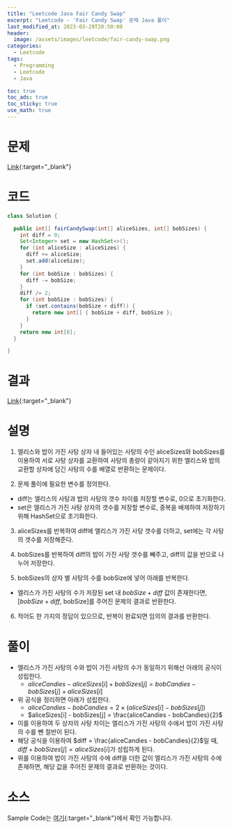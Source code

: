 ```yaml
---
title: "Leetcode Java Fair Candy Swap"
excerpt: "Leetcode - 'Fair Candy Swap' 문제 Java 풀이"
last_modified_at: 2023-03-29T20:50:00
header:
  image: /assets/images/leetcode/fair-candy-swap.png
categories:
  - Leetcode
tags:
  - Programming
  - Leetcode
  - Java

toc: true
toc_ads: true
toc_sticky: true
use_math: true
---
```

# 문제
[Link](https://leetcode.com/problems/fair-candy-swap){:target="_blank"}

# 코드
```java
class Solution {

  public int[] fairCandySwap(int[] aliceSizes, int[] bobSizes) {
    int diff = 0;
    Set<Integer> set = new HashSet<>();
    for (int aliceSize : aliceSizes) {
      diff += aliceSize;
      set.add(aliceSize);
    }
    for (int bobSize : bobSizes) {
      diff -= bobSize;
    }
    diff /= 2;
    for (int bobSize : bobSizes) {
      if (set.contains(bobSize + diff)) {
        return new int[] { bobSize + diff, bobSize };
      }
    }
    return new int[0];
  }

}
```

# 결과
[Link](https://leetcode.com/problems/fair-candy-swap/submissions/924189673/){:target="_blank"}

# 설명
1. 엘리스와 밥이 가진 사탕 상자 내 들어있는 사탕의 수인 aliceSizes와 bobSizes를 이용하여 서로 사탕 상자를 교환하여 사탕의 총량이 같아지기 위한 엘리스와 밥의 교환할 상자에 담긴 사탕의 수를 배열로 반환하는 문제이다.

2. 문제 풀이에 필요한 변수를 정의한다.
- diff는 엘리스의 사탕과 밥의 사탕의 갯수 차이를 저장할 변수로, 0으로 초기화한다.
- set은 엘리스가 가진 사탕 상자의 갯수를 저장할 변수로, 중복을 배제하여 저장하기 위해 HashSet으로 초기화한다.

3. aliceSizes를 반복하여 diff에 엘리스가 가진 사탕 갯수를 더하고, set에는 각 사탕의 갯수를 저장해준다.

4. bobSizes를 반복하여 diff의 밥이 가진 사탕 갯수를 빼주고, diff의 값을 반으로 나누어 저장한다.

5. bobSizes의 상자 별 사탕의 수를 bobSize에 넣어 아래를 반복한다.
- 엘리스가 가진 사탕의 수가 저장된 set 내 $bobSize + diff$ 값이 존재한다면, [$bobSize + diff$, bobSize]를 주어진 문제의 결과로 반환한다.

6. 적어도 한 가지의 정답이 있으므로, 반복이 완료되면 임의의 결과를 반환한다.

# 풀이
- 엘리스가 가진 사탕의 수와 밥이 가진 사탕의 수가 동일하기 위해선 아래의 공식이 성립한다.
  - $aliceCandies - aliceSizes[i] + bobSizes[j] = bobCandies - bobSizes[j] + aliceSizes[i]$
- 위 공식을 정리하면 아래가 성립한다.
  - $aliceCandies - bobCandies = 2 \times (aliceSizes[i] - bobSizes[j])$
  - $aliceSizes[i] - bobSizes[j] = \frac{aliceCandies - bobCandies}{2}$
- 이를 이용하여 두 상자의 사탕 차이는 엘리스가 가진 사탕의 수에서 밥이 가진 사탕의 수를 뺀 절반이 된다.
- 해당 공식을 이용하여 $diff = \frac{aliceCandies - bobCandies}{2}$일 때, $diff + bobSizes[j] = aliceSizes[i]$가 성립하게 된다.
- 위를 이용하여 밥이 가진 사탕의 수에 diff을 더한 값이 엘리스가 가진 사탕의 수에 존재하면, 해당 값을 주어진 문제의 결과로 반환하는 것이다.

# 소스
Sample Code는 [여기](https://github.com/GracefulSoul/leetcode/blob/master/src/main/java/gracefulsoul/problems/FairCandySwap.java){:target="_blank"}에서 확인 가능합니다.